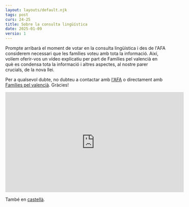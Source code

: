 ```yaml
---
layout: layouts/default.njk
tags: post
curs: 24-25
title: Sobre la consulta lingüística
date: 2025-01-09
versio: 1
---
```

Prompte arribarà el moment de votar en la consulta lingüística i des de l'AFA considerem necessari que les famílies voteu amb tota la informació. Així, volíem oferir-vos un vídeo explicatiu per part de Famílies pel valencià en què es condensa tota la informació i altres aspectes, al nostre parer crucials, de la nova llei.

Per a qualsevol dubte, no dubteu a contactar amb [l'AFA](https://afasantateresa.es/) o directament amb [Famílies pel valencià](https://familiespelvalencia.org). Gràcies!

<iframe width="560" height="315" src="https://www.youtube.com/embed/Nge0z-posmk?si=2ywDhg1B_bfqXxRq" title="YouTube video player" frameborder="0" allow="accelerometer; autoplay; clipboard-write; encrypted-media; gyroscope; picture-in-picture; web-share" referrerpolicy="strict-origin-when-cross-origin" allowfullscreen></iframe>

També en [castellà](https://youtu.be/eD0SKgyvhnc?si=iQJJndY5LhXddCjJ).
